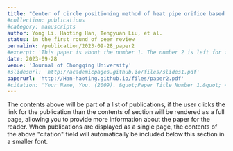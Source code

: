 ```yaml
---
title: "Center of circle positioning method of heat pipe orifice based on random hough transform"
#collection: publications
#category: manuscripts
author: Yong Li, Haoting Han, Tengyuan Liu, et al.
status: in the first round of peer review
permalink: /publication/2023-09-28_paper2
#excerpt: 'This paper is about the number 1. The number 2 is left for future work.'
date: 2023-09-28
venue: 'Journal of Chongqing University'
#slidesurl: 'http://academicpages.github.io/files/slides1.pdf'
paperurl: 'http://Han-haoting.github.io/files/paper2.pdf'
#citation: 'Your Name, You. (2009). &quot;Paper Title Number 1.&quot; <i>Journal 1</i>. 1(1).'
---
```


The contents above will be part of a list of publications, if the user clicks the link for the publication than the contents of section will be rendered as a full page, allowing you to provide more information about the paper for the reader. When publications are displayed as a single page, the contents of the above "citation" field will automatically be included below this section in a smaller font.
